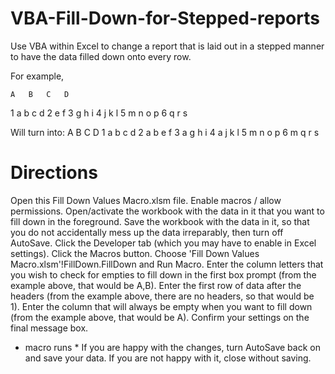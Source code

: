 # VBA-Fill-Down-for-Stepped-reports
Use VBA within Excel to change a report that is laid out in a stepped manner to have the data filled down onto every row.

For example,

    A   B   C   D
1   a   b   c   d
2           e   f
3       g   h   i
4       j   k   l
5   m   n   o   p
6       q   r   s

Will turn into:
    A   B   C   D
1   a   b   c   d
2   a   b   e   f
3   a   g   h   i
4   a   j   k   l
5   m   n   o   p
6   m   q   r   s


# Directions
Open this Fill Down Values Macro.xlsm file.
Enable macros / allow permissions.
Open/activate the workbook with the data in it that you want to fill down in the foreground.
Save the workbook with the data in it, so that you do not accidentally mess up the data irreparably, then turn off AutoSave.
Click the Developer tab (which you may have to enable in Excel settings).
Click the Macros button.
Choose 'Fill Down Values Macro.xlsm'!FillDown.FillDown and Run Macro.
Enter the column letters that you wish to check for empties to fill down in the first box prompt (from the example above, that would be A,B).
Enter the first row of data after the headers (from the example above, there are no headers, so that would be 1).
Enter the column that will always be empty when you want to fill down (from the example above, that would be A).
Confirm your settings on the final message box.
* macro runs *
If you are happy with the changes, turn AutoSave back on and save your data.  If you are not happy with it, close without saving.
